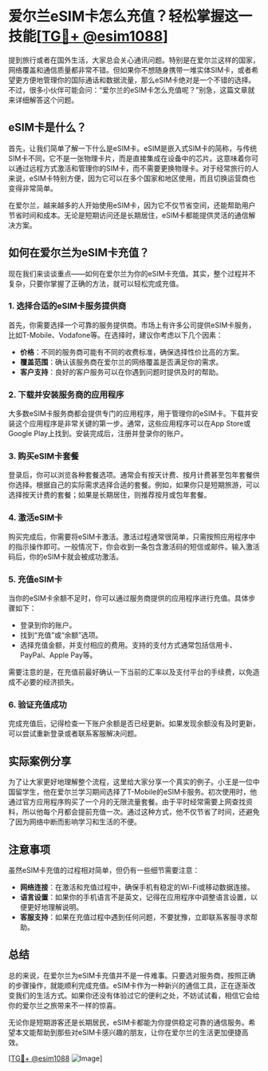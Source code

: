 # 爱尔兰eSIM卡怎么充值？轻松掌握这一技能[[TG💪+ @esim1088](https://t.me/s/esim1088)]

提到旅行或者在国外生活，大家总会关心通讯问题。特别是在爱尔兰这样的国家，网络覆盖和通信质量都非常不错。但如果你不想随身携带一堆实体SIM卡，或者希望更方便地管理你的国际通话和数据流量，那么eSIM卡绝对是一个不错的选择。不过，很多小伙伴可能会问：“爱尔兰的eSIM卡怎么充值呢？”别急，这篇文章就来详细解答这个问题。

## eSIM卡是什么？

首先，让我们简单了解一下什么是eSIM卡。eSIM是嵌入式SIM卡的简称，与传统SIM卡不同，它不是一张物理卡片，而是直接集成在设备中的芯片。这意味着你可以通过远程方式激活和管理你的SIM卡，而不需要更换物理卡。对于经常旅行的人来说，eSIM卡特别方便，因为它可以在多个国家和地区使用，而且切换运营商也变得非常简单。

在爱尔兰，越来越多的人开始使用eSIM卡，因为它不仅节省空间，还能帮助用户节省时间和成本。无论是短期访问还是长期居住，eSIM卡都能提供灵活的通信解决方案。

## 如何在爱尔兰为eSIM卡充值？

现在我们来谈谈重点——如何在爱尔兰为你的eSIM卡充值。其实，整个过程并不复杂，只要你掌握了正确的方法，就可以轻松完成充值。

### 1. 选择合适的eSIM卡服务提供商

首先，你需要选择一个可靠的服务提供商。市场上有许多公司提供eSIM卡服务，比如T-Mobile、Vodafone等。在选择时，建议你考虑以下几个因素：

- **价格**：不同的服务商可能有不同的收费标准，确保选择性价比高的方案。
- **覆盖范围**：确认该服务商在爱尔兰的网络覆盖是否满足你的需求。
- **客户支持**：良好的客户服务可以在你遇到问题时提供及时的帮助。

### 2. 下载并安装服务商的应用程序

大多数eSIM卡服务商都会提供专门的应用程序，用于管理你的eSIM卡。下载并安装这个应用程序是非常关键的第一步。通常，这些应用程序可以在App Store或Google Play上找到。安装完成后，注册并登录你的账户。

### 3. 购买eSIM卡套餐

登录后，你可以浏览各种套餐选项。通常会有按天计费、按月计费甚至包年套餐供你选择。根据自己的实际需求选择合适的套餐。例如，如果你只是短期旅游，可以选择按天计费的套餐；如果是长期居住，则推荐按月或包年套餐。

### 4. 激活eSIM卡

购买完成后，你需要将eSIM卡激活。激活过程通常很简单，只需按照应用程序中的指示操作即可。一般情况下，你会收到一条包含激活码的短信或邮件。输入激活码后，你的eSIM卡就会被成功激活。

### 5. 充值eSIM卡

当你的eSIM卡余额不足时，你可以通过服务商提供的应用程序进行充值。具体步骤如下：

- 登录到你的账户。
- 找到“充值”或“余额”选项。
- 选择充值金额，并支付相应的费用。支持的支付方式通常包括信用卡、PayPal、Apple Pay等。

需要注意的是，在充值前最好确认一下当前的汇率以及支付平台的手续费，以免造成不必要的经济损失。

### 6. 验证充值成功

完成充值后，记得检查一下账户余额是否已经更新。如果发现余额没有及时更新，可以尝试重新登录或者联系客服解决问题。

## 实际案例分享

为了让大家更好地理解整个流程，这里给大家分享一个真实的例子。小王是一位中国留学生，他在爱尔兰学习期间选择了T-Mobile的eSIM卡服务。初次使用时，他通过官方应用程序购买了一个月的无限流量套餐。由于平时经常需要上网查找资料，所以他每个月都会提前充值一次。通过这种方式，他不仅节省了时间，还避免了因为网络中断而影响学习和生活的不便。

## 注意事项

虽然eSIM卡充值的过程相对简单，但仍有一些细节需要注意：

- **网络连接**：在激活和充值过程中，确保手机有稳定的Wi-Fi或移动数据连接。
- **语言设置**：如果你的手机语言不是英文，记得在应用程序中调整语言设置，以便更好地理解说明。
- **客服支持**：如果在充值过程中遇到任何问题，不要犹豫，立即联系客服寻求帮助。

## 总结

总的来说，在爱尔兰为eSIM卡充值并不是一件难事。只要选对服务商，按照正确的步骤操作，就能顺利完成充值。eSIM卡作为一种新兴的通信工具，正在逐渐改变我们的生活方式。如果你还没有体验过它的便利之处，不妨试试看，相信它会给你的爱尔兰之旅带来不一样的惊喜。

无论你是短期游客还是长期居民，eSIM卡都能为你提供稳定可靠的通信服务。希望本文能帮助到那些对eSIM卡感兴趣的朋友，让你在爱尔兰的生活更加便捷高效。

[[TG💪+ @esim1088](https://t.me/s/esim1088) ![Image](https://i.postimg.cc/4NQfJmqS/Snipaste-2025-05-13-00-14-12.png)]